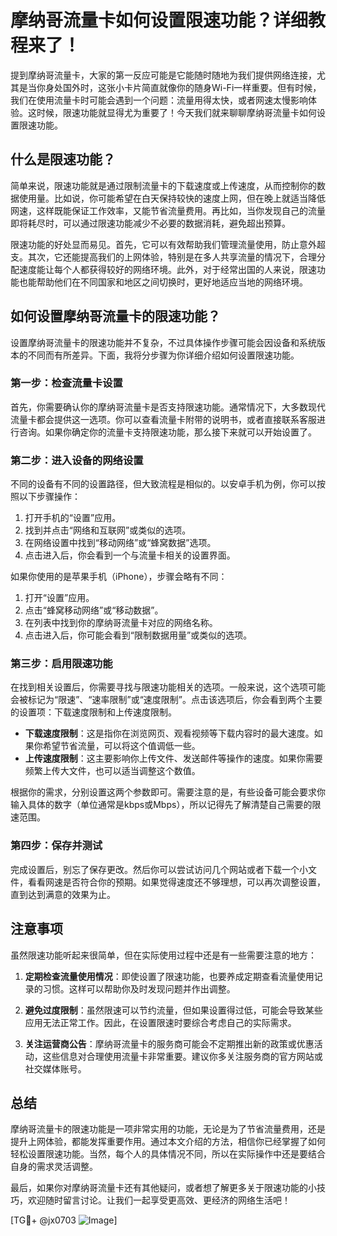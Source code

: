# 摩纳哥流量卡如何设置限速功能？详细教程来了！

提到摩纳哥流量卡，大家的第一反应可能是它能随时随地为我们提供网络连接，尤其是当你身处国外时，这张小卡片简直就像你的随身Wi-Fi一样重要。但有时候，我们在使用流量卡时可能会遇到一个问题：流量用得太快，或者网速太慢影响体验。这时候，限速功能就显得尤为重要了！今天我们就来聊聊摩纳哥流量卡如何设置限速功能。

## 什么是限速功能？

简单来说，限速功能就是通过限制流量卡的下载速度或上传速度，从而控制你的数据使用量。比如说，你可能希望在白天保持较快的速度上网，但在晚上就适当降低网速，这样既能保证工作效率，又能节省流量费用。再比如，当你发现自己的流量即将耗尽时，可以通过限速功能减少不必要的数据消耗，避免超出预算。

限速功能的好处显而易见。首先，它可以有效帮助我们管理流量使用，防止意外超支。其次，它还能提高我们的上网体验，特别是在多人共享流量的情况下，合理分配速度能让每个人都获得较好的网络环境。此外，对于经常出国的人来说，限速功能也能帮助他们在不同国家和地区之间切换时，更好地适应当地的网络环境。

## 如何设置摩纳哥流量卡的限速功能？

设置摩纳哥流量卡的限速功能并不复杂，不过具体操作步骤可能会因设备和系统版本的不同而有所差异。下面，我将分步骤为你详细介绍如何设置限速功能。

### 第一步：检查流量卡设置

首先，你需要确认你的摩纳哥流量卡是否支持限速功能。通常情况下，大多数现代流量卡都会提供这一选项。你可以查看流量卡附带的说明书，或者直接联系客服进行咨询。如果你确定你的流量卡支持限速功能，那么接下来就可以开始设置了。

### 第二步：进入设备的网络设置

不同的设备有不同的设置路径，但大致流程是相似的。以安卓手机为例，你可以按照以下步骤操作：

1. 打开手机的“设置”应用。
2. 找到并点击“网络和互联网”或类似的选项。
3. 在网络设置中找到“移动网络”或“蜂窝数据”选项。
4. 点击进入后，你会看到一个与流量卡相关的设置界面。

如果你使用的是苹果手机（iPhone），步骤会略有不同：

1. 打开“设置”应用。
2. 点击“蜂窝移动网络”或“移动数据”。
3. 在列表中找到你的摩纳哥流量卡对应的网络名称。
4. 点击进入后，你可能会看到“限制数据用量”或类似的选项。

### 第三步：启用限速功能

在找到相关设置后，你需要寻找与限速功能相关的选项。一般来说，这个选项可能会被标记为“限速”、“速率限制”或“速度限制”。点击该选项后，你会看到两个主要的设置项：下载速度限制和上传速度限制。

- **下载速度限制**：这是指你在浏览网页、观看视频等下载内容时的最大速度。如果你希望节省流量，可以将这个值调低一些。
- **上传速度限制**：这主要影响你上传文件、发送邮件等操作的速度。如果你需要频繁上传大文件，也可以适当调整这个数值。

根据你的需求，分别设置这两个参数即可。需要注意的是，有些设备可能会要求你输入具体的数字（单位通常是kbps或Mbps），所以记得先了解清楚自己需要的限速范围。

### 第四步：保存并测试

完成设置后，别忘了保存更改。然后你可以尝试访问几个网站或者下载一个小文件，看看网速是否符合你的预期。如果觉得速度还不够理想，可以再次调整设置，直到达到满意的效果为止。

## 注意事项

虽然限速功能听起来很简单，但在实际使用过程中还是有一些需要注意的地方：

1. **定期检查流量使用情况**：即使设置了限速功能，也要养成定期查看流量使用记录的习惯。这样可以帮助你及时发现问题并作出调整。
   
2. **避免过度限制**：虽然限速可以节约流量，但如果设置得过低，可能会导致某些应用无法正常工作。因此，在设置限速时要综合考虑自己的实际需求。

3. **关注运营商公告**：摩纳哥流量卡的服务商可能会不定期推出新的政策或优惠活动，这些信息对合理使用流量卡非常重要。建议你多关注服务商的官方网站或社交媒体账号。

## 总结

摩纳哥流量卡的限速功能是一项非常实用的功能，无论是为了节省流量费用，还是提升上网体验，都能发挥重要作用。通过本文介绍的方法，相信你已经掌握了如何轻松设置限速功能。当然，每个人的具体情况不同，所以在实际操作中还是要结合自身的需求灵活调整。

最后，如果你对摩纳哥流量卡还有其他疑问，或者想了解更多关于限速功能的小技巧，欢迎随时留言讨论。让我们一起享受更高效、更经济的网络生活吧！

[TG💪+ @jx0703 ![Image](https://github.com/user-attachments/assets/dbca1d08-cadb-493c-b0ec-ad6f7a83f270)]